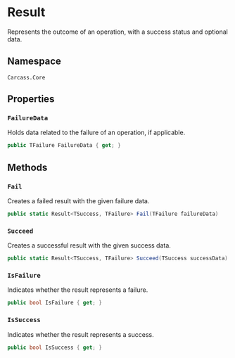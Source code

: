 # Result

Represents the outcome of an operation, with a success status and optional data.

## Namespace

```
Carcass.Core
```

## Properties

### **`FailureData`**

Holds data related to the failure of an operation, if applicable.

```csharp
public TFailure FailureData { get; }
```

## Methods

### **`Fail`**

Creates a failed result with the given failure data.

```csharp
public static Result<TSuccess, TFailure> Fail(TFailure failureData)
```

### **`Succeed`**

Creates a successful result with the given success data.

```csharp
public static Result<TSuccess, TFailure> Succeed(TSuccess successData)
```

### **`IsFailure`**

Indicates whether the result represents a failure.

```csharp
public bool IsFailure { get; }
```

### **`IsSuccess`**

Indicates whether the result represents a success.

```csharp
public bool IsSuccess { get; }
```

